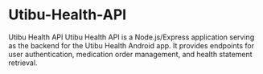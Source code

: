 # Utibu-Health-API
Utibu Health API Utibu Health API is a Node.js/Express application serving as the backend for the Utibu Health Android app. It provides endpoints for user authentication, medication order management, and health statement retrieval.
